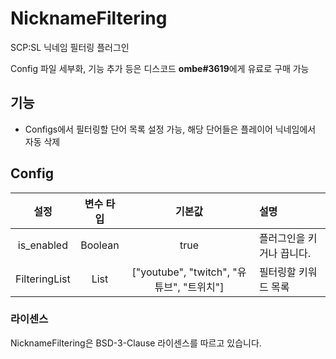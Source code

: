 # NicknameFiltering

SCP:SL 닉네임 필터링 플러그인

Config 파일 세부화, 기능 추가 등은 디스코드 **ombe#3619**에게 유료로 구매 가능

## 기능

- Configs에서 필터링할 단어 목록 설정 가능, 해당 단어들은 플레이어 닉네임에서 자동 삭제

## Config

|     설정      | 변수 타입 |                  기본값                   | 설명                      |
| :-----------: | :-------: | :---------------------------------------: | :------------------------ |
|  is_enabled   |  Boolean  |                   true                    | 플러그인을 키거나 끕니다. |
| FilteringList |   List    | ["youtube", "twitch", "유튜브", "트위치"] | 필터링할 키워드 목록      |

### 라이센스

NicknameFiltering은 BSD-3-Clause 라이센스를 따르고 있습니다.
